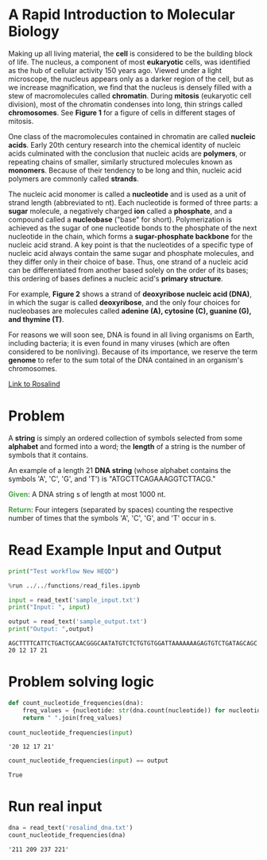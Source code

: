 ---
---

# A Rapid Introduction to Molecular Biology
Making up all living material, the **cell** is considered to be the building block of life. The nucleus, a component of most **eukaryotic** cells, was identified as the hub of cellular activity 150 years ago. Viewed under a light microscope, the nucleus appears only as a darker region of the cell, but as we increase magnification, we find that the nucleus is densely filled with a stew of macromolecules called **chromatin**. During **mitosis** (eukaryotic cell division), most of the chromatin condenses into long, thin strings called **chromosomes**. See **Figure 1** for a figure of cells in different stages of mitosis.

One class of the macromolecules contained in chromatin are called **nucleic acids**. Early 20th century research into the chemical identity of nucleic acids culminated with the conclusion that nucleic acids are **polymers**, or repeating chains of smaller, similarly structured molecules known as **monomers**. Because of their tendency to be long and thin, nucleic acid polymers are commonly called **strands**.

The nucleic acid monomer is called a **nucleotide** and is used as a unit of strand length (abbreviated to nt). Each nucleotide is formed of three parts: a **sugar** molecule, a negatively charged **ion** called a **phosphate**, and a compound called a **nucleobase** ("base" for short). Polymerization is achieved as the sugar of one nucleotide bonds to the phosphate of the next nucleotide in the chain, which forms a **sugar-phosphate backbone** for the nucleic acid strand. A key point is that the nucleotides of a specific type of nucleic acid always contain the same sugar and phosphate molecules, and they differ only in their choice of base. Thus, one strand of a nucleic acid can be differentiated from another based solely on the order of its bases; this ordering of bases defines a nucleic acid's **primary structure**.

For example, **Figure 2** shows a strand of **deoxyribose nucleic acid (DNA)**, in which the sugar is called **deoxyribose**, and the only four choices for nucleobases are molecules called **adenine (A), cytosine (C), guanine (G), and thymine (T)**.

For reasons we will soon see, DNA is found in all living organisms on Earth, including bacteria; it is even found in many viruses (which are often considered to be nonliving). Because of its importance, we reserve the term **genome** to refer to the sum total of the DNA contained in an organism's chromosomes.


[Link to Rosalind](https://rosalind.info/problems/dna/)

# Problem
A **string** is simply an ordered collection of symbols selected from some **alphabet** and formed into a word; the **length** of a string is the number of symbols that it contains.

An example of a length 21 **DNA string** (whose alphabet contains the symbols 'A', 'C', 'G', and 'T') is "ATGCTTCAGAAAGGTCTTACG."

<span style="color:rgba(70,165,70,255); font-weight:bold">Given</span>: A DNA string s of length at most 1000 nt.

<span style="color:rgba(70,165,70,255); font-weight:bold">Return</span>: Four integers (separated by spaces) counting the respective number of times that the symbols 'A', 'C', 'G', and 'T' occur in s.



# Read Example Input and Output


```python
print("Test workflow New HEQD")
```


```python
%run ../../functions/read_files.ipynb
```


```python
input = read_text('sample_input.txt')
print("Input: ", input)

output = read_text('sample_output.txt')
print("Output: ",output)
```

    AGCTTTTCATTCTGACTGCAACGGGCAATATGTCTCTGTGTGGATTAAAAAAAGAGTGTCTGATAGCAGC
    20 12 17 21


# Problem solving logic


```python
def count_nucleotide_frequencies(dna):
    freq_values = {nucleotide: str(dna.count(nucleotide)) for nucleotide in "ACGT"}.values()
    return " ".join(freq_values)
    
count_nucleotide_frequencies(input)


```




    '20 12 17 21'




```python
count_nucleotide_frequencies(input) == output
```




    True



# Run real input


```python
dna = read_text('rosalind_dna.txt')
count_nucleotide_frequencies(dna)
```




    '211 209 237 221'



